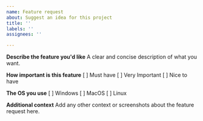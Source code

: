 ```yaml
---
name: Feature request
about: Suggest an idea for this project
title: ''
labels: ''
assignees: ''

---
```


**Describe the feature you'd like**
A clear and concise description of what you want.

**How important is this feature**
[ ] Must have
[ ] Very Important
[ ] Nice to have

**The OS you use**
[ ] Windows
[ ] MacOS
[ ] Linux

**Additional context**
Add any other context or screenshots about the feature request here.
